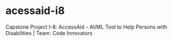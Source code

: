 # acessaid-i8
Capstone Project I-8: AccessAid - AI/ML Tool to Help Persons with Disabilities | Team: Code Innovators
